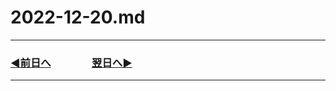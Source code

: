 # 2022-12-20.md

---

### [◀️前日へ](https://github.com/yuasys/chatty-journal/blob/main/2022/12/2022-12-19.md)&emsp;&emsp;&emsp;&emsp;[翌日へ▶️](https://github.com/yuasys/chatty-journal/blob/main/2022/12/2022-12-21.md)

---
